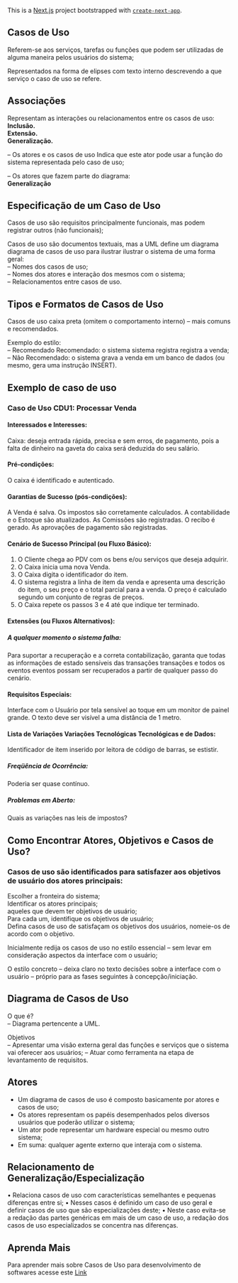 This is a [Next.js](https://nextjs.org/) project bootstrapped with [`create-next-app`](https://github.com/vercel/next.js/tree/canary/packages/create-next-app).

## Casos de Uso

Referem-se aos serviços, tarefas ou funções que podem ser utilizadas de alguma maneira pelos usuários do sistema;

Representados na forma de elipses com texto interno descrevendo a que serviço o caso de uso se refere.

## Associações

Representam as interações ou relacionamentos entre os casos de uso:  
    **Inclusão.**  
    **Extensão.**  
    **Generalização.**   

– Os atores e os casos de uso Indica que este ator pode usar a função do sistema representada pelo caso de uso;

– Os atores que fazem parte do diagrama:  
    **Generalização**

## Especificação de um Caso de Uso

Casos de uso são requisitos principalmente funcionais, mas podem registrar outros (não funcionais);

Casos de uso são documentos textuais, mas a UML define um diagrama diagrama de casos de uso para ilustrar ilustrar o sistema de uma forma geral:  
– Nomes dos casos de uso;  
– Nomes dos atores e interação dos mesmos com o sistema;  
– Relacionamentos entre casos de uso.

## Tipos e Formatos de Casos de Uso

Casos de uso caixa preta (omitem o comportamento interno) – mais comuns e recomendados.

Exemplo do estilo:  
– Recomendado Recomendado: o sistema sistema registra registra a venda;  
– Não Recomendado: o sistema grava a venda em um banco de dados (ou mesmo, gera uma instrução INSERT).

## Exemplo de caso de uso

### Caso de Uso CDU1: Processar Venda

#### Interessados e Interesses:
Caixa: deseja entrada rápida, precisa e sem erros, de pagamento, pois a falta de dinheiro na gaveta do caixa será deduzida do seu salário.

#### Pré-condições:
O caixa é identificado e autenticado.

#### Garantias de Sucesso (pós-condições):   
A Venda é salva. Os impostos são corretamente calculados. A contabilidade e o Estoque são atualizados. As Comissões são registradas. O recibo é gerado. As aprovações de pagamento são registradas.

#### Cenário de Sucesso Principal (ou Fluxo Básico):

1. O Cliente chega ao PDV com os bens e/ou serviços que deseja adquirir.
2. O Caixa inicia uma nova Venda.
3. O Caixa digita o identificador do item.
4. O sistema registra a linha de item da venda e apresenta uma descrição do item, o seu preço e o total parcial para a venda. O preço é calculado segundo um conjunto de regras de preços.
5. O Caixa repete os passos 3 e 4 até que indique ter terminado.

#### Extensões (ou Fluxos Alternativos):   
##### A qualquer momento o sistema falha:   
Para suportar a recuperação e a correta contabilização, garanta que todas as informações de estado sensíveis das transações transações e todos os eventos eventos possam ser recuperados a partir de qualquer passo do cenário.

#### Requisitos Especiais:   
Interface com o Usuário por tela sensível ao toque em um monitor de painel grande. O texto deve ser visível a uma distância de 1 metro.

#### Lista de Variações Variações Tecnológicas Tecnológicas e de Dados:   
Identificador de item inserido por leitora de código de barras, se estistir.

##### Freqüência de Ocorrência:  
Poderia ser quase contínuo.  
##### Problemas em Aberto:  
Quais as variações nas leis de impostos?

## Como Encontrar Atores, Objetivos e Casos de Uso?

### Casos de uso são identificados para satisfazer aos objetivos de usuário dos atores principais:
Escolher a fronteira do sistema;  
Identificar os atores principais;  
aqueles que devem ter objetivos de usuário;  
Para cada um, identifique os objetivos de usuário;  
Defina casos de uso de satisfaçam os objetivos dos usuários, nomeie-os de acordo com o objetivo.

Inicialmente redija os casos de uso no estilo essencial – sem levar em consideração aspectos da interface com o usuário;

O estilo concreto – deixa claro no texto decisões sobre a interface com o usuário – próprio para as fases seguintes à concepção/iniciação.

## Diagrama de Casos de Uso

O que é?  
– Diagrama pertencente a UML.

Objetivos  
– Apresentar uma visão externa geral das funções e serviços que o sistema vai oferecer aos usuários;
– Atuar como ferramenta na etapa de levantamento de requisitos.

## Atores

- Um diagrama de casos de uso é composto basicamente por atores e casos de uso;
- Os atores representam os papéis desempenhados pelos diversos usuários que poderão utilizar o sistema;
- Um ator pode representar um hardware especial ou mesmo outro sistema;
- Em suma: qualquer agente externo que interaja com o sistema.

## Relacionamento de Generalização/Especialização

• Relaciona casos de uso com características semelhantes e pequenas diferenças entre si;
• Nesses casos é definido um caso de uso geral e definir casos de uso que são especializações deste;
• Neste caso evita-se a redação das partes genéricas em mais de um caso de uso, a redação dos casos de uso especializados se concentra nas diferenças.


## Aprenda Mais

Para aprender mais sobre Casos de Uso para desenvolvimento de softwares acesse este [Link](https://www.dca.ufrn.br/~anderson/FTP/dca0120/P2_Aula3.pdf)
